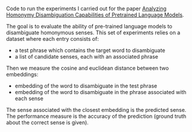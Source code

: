 Code to run the experiments I carried out for the paper [Analyzing Homonymy Disambiguation Capabilities of Pretrained Language Models](https://aclanthology.org/2024.lrec-main.83/).

The goal is to evaluate the ability of pre-trained language models to disambiguate homonymous senses. This set of experiments relies on a dataset where each entry consists of:
- a test phrase which contains the target word to disambiguate 
- a list of candidate senses, each with an associated phrase

Then we measure the cosine and euclidean distance between two embeddings: 
- embedding of the word to disambiguate in the test phrase
- embedding of the word to disambiguate in the phrase associated with each sense

The sense associated with the closest embedding is the predicted sense. The performance measure is the accuracy of the prediction (ground truth about the correct sense is given).



